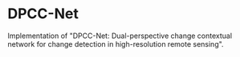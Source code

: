 # DPCC-Net
Implementation of "DPCC-Net: Dual-perspective change contextual network for change detection in high-resolution remote sensing".

